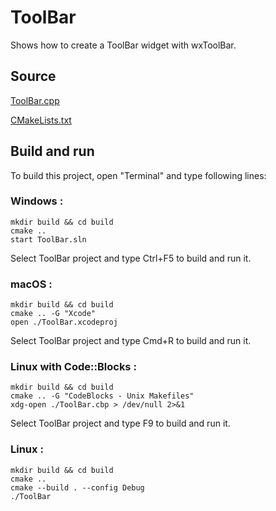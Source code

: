 # ToolBar

Shows how to create a ToolBar widget with wxToolBar.

## Source

[ToolBar.cpp](ToolBar.cpp)

[CMakeLists.txt](CMakeLists.txt)

## Build and run

To build this project, open "Terminal" and type following lines:

### Windows :

``` shell
mkdir build && cd build
cmake .. 
start ToolBar.sln
```

Select ToolBar project and type Ctrl+F5 to build and run it.

### macOS :

``` shell
mkdir build && cd build
cmake .. -G "Xcode"
open ./ToolBar.xcodeproj
```

Select ToolBar project and type Cmd+R to build and run it.

### Linux with Code::Blocks :

``` shell
mkdir build && cd build
cmake .. -G "CodeBlocks - Unix Makefiles"
xdg-open ./ToolBar.cbp > /dev/null 2>&1
```

Select ToolBar project and type F9 to build and run it.

### Linux :

``` shell
mkdir build && cd build
cmake .. 
cmake --build . --config Debug
./ToolBar
```
